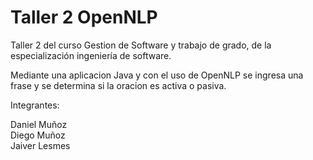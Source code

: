 # Taller 2 OpenNLP

Taller 2 del curso Gestion de Software y trabajo de grado, de la especialización ingeniería de software.

Mediante una aplicacion Java y con el uso de OpenNLP se ingresa una frase y se determina si la oracion es activa o pasiva.

Integrantes:

Daniel Muñoz <br />
Diego Muñoz <br />
Jaiver Lesmes 
